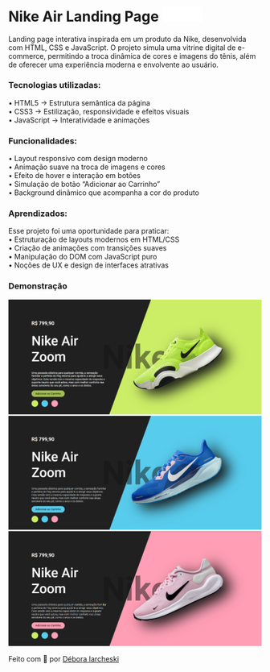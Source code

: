 <h1>Nike Air Landing Page <img src="./assets/logo.png" width="80"></h1>

Landing page interativa inspirada em um produto da Nike, desenvolvida com HTML, CSS e JavaScript.
O projeto simula uma vitrine digital de e-commerce, permitindo a troca dinâmica de cores e imagens do tênis, além de oferecer uma experiência moderna e envolvente ao usuário.

<h3>Tecnologias utilizadas:</h3>

• HTML5 → Estrutura semântica da página  
• CSS3 → Estilização, responsividade e efeitos visuais  
• JavaScript → Interatividade e animações  

<h3>Funcionalidades:</h3>

• Layout responsivo com design moderno  
• Animação suave na troca de imagens e cores  
• Efeito de hover e interação em botões  
• Simulação de botão “Adicionar ao Carrinho”  
• Background dinâmico que acompanha a cor do produto  

<h3>Aprendizados:</h3>

Esse projeto foi uma oportunidade para praticar:  
• Estruturação de layouts modernos em HTML/CSS  
• Criação de animações com transições suaves  
• Manipulação do DOM com JavaScript puro  
• Noções de UX e design de interfaces atrativas  

<h3>Demonstração</h3>

<p>
  <img src="./assets/foto-projeto.png" width="600">
  <img src="./assets/foto-projeto-2.png" width="600">
  <img src="./assets/foto-projeto-3.png" width="600">
</p>

Feito com 💙 por [Débora Iarcheski](https://www.linkedin.com/in/debora-iarcheski/)
